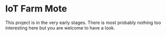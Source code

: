 # IoT Farm Mote

This project is in the very early stages. There is most probably nothing too interesting here but you are welcome to have a look.
